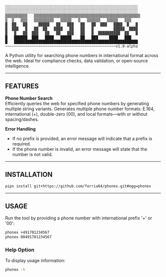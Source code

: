 ```
░░░░░░░░░░░░░░░░░░░░░░░░░░░░░░░░░░░░░░░░░░░░░░░░░░░░░░░░░░░░
░░░░░░░░░░░░░░░░░░░░░░░░░░░░░░░░░░░░░░░░░░░░░░░░░░░░░░░░░░░░
▒▒▒▒▒▒▒▒▒▒   ▒▒▒▒▒▒▒▒▒▒▒▒▒▒▒▒▒▒▒▒▒▒▒▒▒▒▒▒▒▒▒▒▒▒▒▒▒▒▒▒▒▒▒▒▒▒▒▒
▒  ▒   ▒▒▒   ▒▒▒▒▒▒▒▒▒   ▒▒▒▒▒   ▒   ▒▒▒▒▒▒   ▒▒▒▒▒   ▒▒▒   
▓  ▓▓   ▓▓     ▓▓▓▓▓   ▓▓   ▓▓▓   ▓▓   ▓▓  ▓▓▓   ▓▓▓▓  ▓   ▓
▓  ▓▓▓   ▓   ▓▓  ▓▓   ▓▓▓▓   ▓▓   ▓▓   ▓         ▓▓▓▓▓  ▓▓▓▓
▓   ▓   ▓▓  ▓▓▓   ▓▓   ▓▓   ▓▓▓   ▓▓   ▓  ▓▓▓▓▓▓▓▓▓▓  ▓▓   ▓
█   ██████  ███   ████   █████    ██   ███     ████   ███   
█   ████████████████████████████████████████████████████████ 
~~~~~~~~~~~~~~~~~~~~~~~~~~~~~~~~~~~~~~~~~~~~~~~~~~v1.0-alpha
```
A Python utility for searching phone numbers in international format across the web. Ideal for
compliance checks, data validation, or open-source intelligence.

---

## FEATURES

   **Phone Number Search**  
   Efficiently queries the web for specified phone numbers by generating
   multiple string variants. Generates multiple phone number formats: E.164, international (+), double-zero (00),
   and local formats—with or without spacing/dashes.

   **Error Handling**  
   - If no prefix is provided, an error message will indicate that a prefix is required.
   - If the phone number is invalid, an error message will state that the number is not valid.

---

## INSTALLATION

```bash
pipx install git+https://github.com/forria64/phonex.git#egg=phonex
```

---

## USAGE

Run the tool by providing a phone number with international prefix '+' or '00':

```bash
phonex +491701234567
phonex 00491701234567
```

### Help Option
To display usage information:
```bash
phonex -h
```

